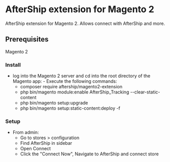 # AfterShip extension for Magento 2

AfterShip extension for Magento 2. Allows connect with AfterShip and more.

## Prerequisites

Magento 2

### Install

  -  log into the Magento 2 server and cd into the root directory of the Magento app:
    -  Execute the following commands:
      - composer require aftership/magento2-extension
      - php bin/magento module:enable AfterShip_Tracking --clear-static-content
      - php bin/magento setup:upgrade
      - php bin/magento setup:static-content:deploy -f

### Setup
  - From admin:
    - Go to stores > configuration
    - Find AfterShip in sidebar
    - Open Connect
    - Click the "Connect Now", Navigate to AfterShip and connect store
